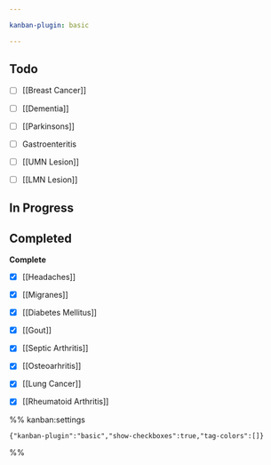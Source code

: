 ```yaml
---

kanban-plugin: basic

---
```


## Todo

- [ ] [[Breast Cancer]]
- [ ] [[Dementia]]
- [ ] [[Parkinsons]]
- [ ] Gastroenteritis
- [ ] [[UMN Lesion]]
- [ ] [[LMN Lesion]]


## In Progress



## Completed

**Complete**
- [x] [[Headaches]]
- [x] [[Migranes]]
- [x] [[Diabetes Mellitus]]
- [x] [[Gout]]
- [x] [[Septic Arthritis]]
- [x] [[Osteoarhritis]]
- [x] [[Lung Cancer]]
- [x] [[Rheumatoid Arthritis]]




%% kanban:settings
```
{"kanban-plugin":"basic","show-checkboxes":true,"tag-colors":[]}
```
%%
